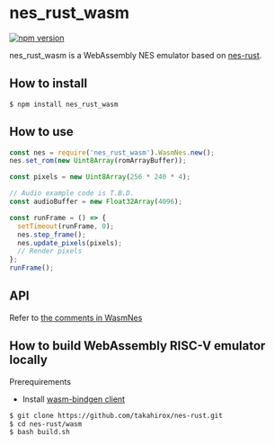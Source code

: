 # nes_rust_wasm

[![npm version](https://badge.fury.io/js/nes_rust_wasm.svg)](https://badge.fury.io/js/nes_rust_wasm)

nes_rust_wasm is a WebAssembly NES emulator based on
[nes-rust](https://github.com/takahirox/nes-rust).

## How to install

```
$ npm install nes_rust_wasm
```

## How to use

```javascript
const nes = require('nes_rust_wasm').WasmNes.new();
nes.set_rom(new Uint8Array(romArrayBuffer));

const pixels = new Uint8Array(256 * 240 * 4);

// Audio example code is T.B.D.
const audioBuffer = new Float32Array(4096);

const runFrame = () => {
  setTimeout(runFrame, 0);
  nes.step_frame();
  nes.update_pixels(pixels);
  // Render pixels
};
runFrame();
```

## API

Refer to [the comments in WasmNes](https://github.com/takahirox/nes-rust/blob/master/wasm/src/lib.rs)

## How to build WebAssembly RISC-V emulator locally

Prerequirements
- Install [wasm-bindgen client](https://rustwasm.github.io/docs/wasm-bindgen/)

```sh
$ git clone https://github.com/takahirox/nes-rust.git
$ cd nes-rust/wasm
$ bash build.sh
```